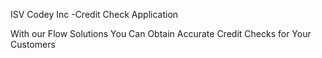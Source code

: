 ISV Codey Inc -Credit Check Application

With our Flow Solutions You Can Obtain Accurate Credit Checks for Your Customers 



